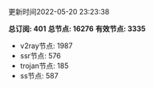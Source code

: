 更新时间2022-05-20 23:23:38

**总订阅: 401**
**总节点: 16276**
**有效节点: 3335**
- v2ray节点: 1987
- ssr节点: 576
- trojan节点: 185
- ss节点: 587
